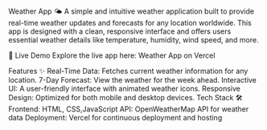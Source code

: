 Weather App 🌤️
A simple and intuitive weather application built to provide real-time weather updates and forecasts for any location worldwide. This app is designed with a clean, responsive interface and offers users essential weather details like temperature, humidity, wind speed, and more.

🔗 Live Demo
Explore the live app here: Weather App on Vercel

Features ✨
Real-Time Data: Fetches current weather information for any location.
7-Day Forecast: View the weather for the week ahead.
Interactive UI: A user-friendly interface with animated weather icons.
Responsive Design: Optimized for both mobile and desktop devices.
Tech Stack 🛠️
Frontend: HTML, CSS,JavaScript
API: OpenWeatherMap API for weather data
Deployment: Vercel for continuous deployment and hosting
